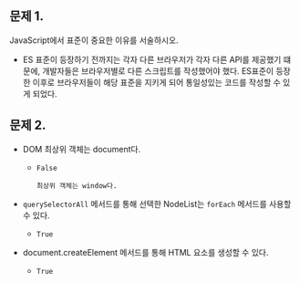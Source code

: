 ## 문제 1.

JavaScript에서 표준이 중요한 이유를 서술하시오.

- ES 표준이 등장하기 전까지는 각자 다른 브라우저가 각자 다른 API를 제공했기 떄문에, 개발자들은 브라우저별로 다른 스크립트를 작성했어야 했다. ES표준이 등장한 이후로 브라우저들이 해당 표준을 지키게 되어 통일성있는 코드를 작성할 수 있게 되었다.





## 문제 2.

- DOM 최상위 객체는 document다.

  - `False`

    ```
    최상위 객체는 window다.
    ```


  

- `querySelectorAll` 메서드를 통해 선택한 NodeList는 `forEach` 메서드를 사용할 수 있다.

  - `True`

    

- document.createElement 메서드를 통해 HTML 요소를 생성할 수 있다.

  - `True`



